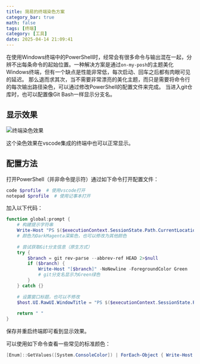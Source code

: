 ```yaml
---
title: 简易的终端染色方案
category_bar: true
math: false
tags: [终端]
category: [工具]
date: 2025-04-14 21:09:41
---
```


在使用Windows终端中的PowerShell时，经常会有很多命令与输出混在一起，分辨不出每条命令的起始位置。一种解决方案是通过`on-my-posh`的主题美化Windows终端，但有一个缺点是性能非常低，每次启动、回车之后都有肉眼可见的延迟。
那么退而求其次，当不需要非常漂亮的美化主题，而只是需要将命令行的每次输出路径染色，可以通过修改PowerShell的配置文件来完成。
当进入git仓库时，也可以配置像Git Bash一样显示分支名。

## 显示效果

![终端染色效果](img/TOOL/terminal-color-version.png)

这个染色效果在vscode集成的终端中也可以正常显示。

## 配置方法
打开PowerShell（并非命令提示符）通过如下命令打开配置文件：
```powershell
code $profile  # 使用vscode打开
notepad $profile  # 使用记事本打开
```
加入以下代码：
```powershell
function global:prompt {
    # 构建提示字符串
    Write-Host "PS $($executionContext.SessionState.Path.CurrentLocation)>>" -NoNewline -ForegroundColor DarkMagenta
    # 颜色为DarkMagenta深紫色，也可以修改为其他颜色
    
    # 尝试获取Git分支信息（原生方式）
    try {
        $branch = git rev-parse --abbrev-ref HEAD 2>$null
        if ($branch) {
            Write-Host "[$branch]" -NoNewline -ForegroundColor Green
            # git分支名显示为Green绿色
        }
    } catch {}
    
    # 设置窗口标题，也可以不修改
    $host.UI.RawUI.WindowTitle = "PS $($executionContext.SessionState.Path.CurrentLocation)"
    
    return " "
}
```
保存并重启终端即可看到显示效果。

可以使用如下命令查看一些常见的标准颜色：
```powershell
[Enum]::GetValues([System.ConsoleColor]) | ForEach-Object { Write-Host $_ -ForegroundColor $_ }
```

